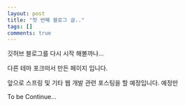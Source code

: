 ```yaml
---
layout: post
title: "첫 번째 블로그 글.."
tags: []
comments: true
---
```



깃허브 블로그를 다시 시작 해볼까나...

다른 테마 포크떠서 만든 페이지 입니다.

앞으로 스프링 및 기타 웹 개발 관련 포스팅을 할 예정입니다.
예정만

To be Continue...
